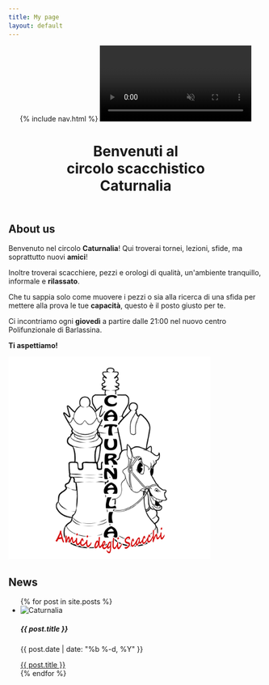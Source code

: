 ```yaml
---
title: My page
layout: default
---
```


<!doctype html>
<html>    
<header class="header">
        {% include nav.html %}
        <!-- Video background-->
        <video id="videoBG" playsinline autoplay muted loop>
            <source type="video/mp4" src="assets/img/Chess_Video_Background_hd.mp4" />
            <source type="video/webm" src="assets/img/Chess_Video_Background_hd.webm" />
        </video>
        <!-- Main Text-->
        <h1 class="header-main-text" data-aos="fade-zoom-in"
     data-aos-easing="ease-in-back"
     data-aos-delay="100"
     data-aos-offset="0">
            Benvenuti al <br> circolo scacchistico <br> Caturnalia
        </h1>
    </header>
        <div class="loader-wrapper">
      <span class="loader"><span class="loader-inner"></span></span>
    </div>
       <section id="about" class="about-section" data-aos="fade-left">
        <h1>About us</h1>
        <div class="about-div">
        <section id ="about-description">
            <section class="about-p" data-aos="fade-left">
            <p>Benvenuto nel circolo <strong>Caturnalia</strong>! Qui troverai tornei, lezioni, sfide, ma soprattutto nuovi <strong>amici</strong>!</p>
            <p>Inoltre troverai scacchiere, pezzi e orologi di qualità, un'ambiente tranquillo, informale e <strong>rilassato</strong>.</p>
            <p>Che tu sappia solo come muovere i pezzi o sia alla ricerca di una sfida per mettere alla prova le tue <strong>capacità</strong>, questo è il posto giusto per te.</p>
            <p>Ci incontriamo ogni <strong>giovedì</strong> a partire dalle 21:00 nel nuovo centro Polifunzionale di Barlassina.</p>
            <p><strong>Ti aspettiamo!</strong></p>
            </section>
        </section>
        <section class="about-logo" data-aos="fade-right">
            <img src="assets/img/logo.png" width="400" height="400">
        </section>
        </div>
       </section>
       <div class="news-div"> 
<section id="news" class="news-section" data-aos="zoom-in-up"> 
  <h1>News</h1>
<ul class="news-ul">
    {% for post in site.posts %}
    <li>
    <div class="card" style="width: 18rem;">
  <img class="card-img-top" src="assets/img/logoTORNEO.png" alt="Caturnalia">
  <div class="card-body">
    <h5 class="card-title">{{ post.title }}</h5>
    <p class="card-text">{{ post.date | date: "%b %-d, %Y" }}</p>
       <a href="{{ post.url }}" class="btn btn-primary">{{ post.title }}</a>
  </div>
</div>  
    </li>
    {% endfor %}
</ul>  
</section>
</div> 
</html>
